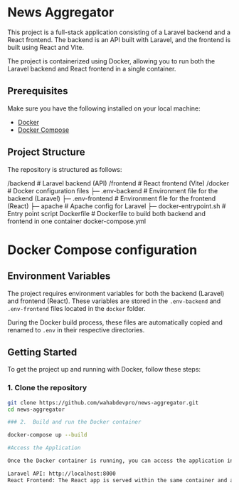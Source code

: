 # News Aggregator

This project is a full-stack application consisting of a Laravel backend and a React frontend. The backend is an API built with Laravel, and the frontend is built using React and Vite.

The project is containerized using Docker, allowing you to run both the Laravel backend and React frontend in a single container.

## Prerequisites

Make sure you have the following installed on your local machine:

- [Docker](https://www.docker.com/get-started)
- [Docker Compose](https://docs.docker.com/compose/install/)

## Project Structure

The repository is structured as follows:

/backend # Laravel backend (API)
/frontend # React frontend (Vite)
/docker # Docker configuration files 
  ├─ .env-backend # Environment file for the backend (Laravel)
  ├─ .env-frontend # Environment file for the frontend (React)
  ├─ apache # Apache config for Laravel
  ├─ docker-entrypoint.sh # Entry point script
Dockerfile # Dockerfile to build both backend and frontend in one container docker-compose.yml

# Docker Compose configuration

## Environment Variables

The project requires environment variables for both the backend (Laravel) and frontend (React). These variables are stored in the `.env-backend` and `.env-frontend` files located in the `docker` folder.

During the Docker build process, these files are automatically copied and renamed to `.env` in their respective directories.

## Getting Started

To get the project up and running with Docker, follow these steps:

### 1. Clone the repository

```bash
git clone https://github.com/wahabdevpro/news-aggregator.git
cd news-aggregator

### 2.  Build and run the Docker container

docker-compose up --build

#Access the Application

Once the Docker container is running, you can access the application in your browser:

Laravel API: http://localhost:8000
React Frontend: The React app is served within the same container and accessible at the same URL.
